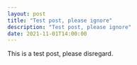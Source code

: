 ```yaml
---
layout: post
title: "Test post, please ignore"
description: "Test post, please ignore"
date: 2021-11-01T14:00:00
---
```


This is a test post, please disregard.